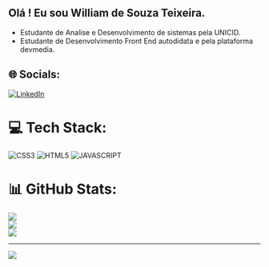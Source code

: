 ## Olá ! Eu sou William de Souza Teixeira.
- Estudante de Analise e Desenvolvimento de sistemas pela UNICID.<br>
- Estudante de Desenvolvimento Front End autodidata e pela plataforma devmedia.<br>


## 🌐 Socials:
[![LinkedIn](https://img.shields.io/badge/LinkedIn-%230077B5.svg?logo=linkedin&logoColor=white)](https://www.linkedin.com/in/william-souza-758330254/) 

# 💻 Tech Stack:
![CSS3](https://img.shields.io/badge/css3-%231572B6.svg?style=for-the-badge&logo=css3&logoColor=white) ![HTML5](https://img.shields.io/badge/html5-%23E34F26.svg?style=for-the-badge&logo=html5&logoColor=white) ![JAVASCRIPT](https://img.shields.io/badge/javascript-%FF8800.svg?style=for-the-badge&logo=javascript&logoColor=white)
# 📊 GitHub Stats:
![](https://github-readme-stats.vercel.app/api?username=WilliamSouzaTx&theme=radical&hide_border=false&include_all_commits=false&count_private=false)<br/>
![](https://github-readme-streak-stats.herokuapp.com/?user=WilliamSouzaTx&theme=radical&hide_border=false)<br/>
![](https://github-readme-stats.vercel.app/api/top-langs/?username=WilliamSouzaTx&theme=radical&hide_border=false&include_all_commits=false&count_private=false&layout=compact)

---
[![](https://visitcount.itsvg.in/api?id=WilliamSouzaTx&icon=0&color=0)](https://visitcount.itsvg.in)

<!-- Proudly created with GPRM ( https://gprm.itsvg.in ) -->
